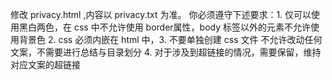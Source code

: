 修改 privacy.html ,内容以 privacy.txt 为准。  你必须遵守下述要求：1.  仅可以使用黑白两色，在 css 中不允许使用 border属性，body 标签以外的元素不允许使用背景色 2. css 必须内嵌在 html 中，3. 不要单独创建 css 文件 不允许改动任何文案，不需要进行总结与目录划分 4. 对于涉及到超链接的情况，需要保留，维持对应文案的超链接